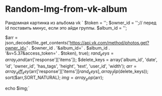 # Random-Img-from-vk-album
Рандомная картинка из альбома vk
`
$token = '';
$owner_id = '';// перед id поставить минус, если это айди группы. 
$album_id = '';

$arr = json_decode(file_get_contents('https://api.vk.com/method/photos.get?owner_id=' . $owner_id . '&album_id=' . $album_id . '&v=5.37&access_token=' . $token), true);
$rand_keys = array_rand($arr['response']['items']);
$delete_keys = array('album_id', 'date', 'id', 'owner_id', 'has_tags', 'height', 'text', 'user_id', 'width');
$arr = array_diff_key($arr['response']['items'][$rand_keys], array_flip($delete_keys));
sort($arr,SORT_NATURAL);
$img = array_pop($arr);

echo $img;`
